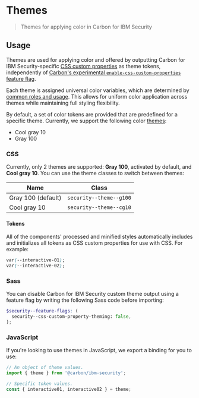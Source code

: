 # Themes

> Themes for applying color in Carbon for IBM Security

## Usage

Themes are used for applying color and offered by outputting Carbon for IBM Security-specific [CSS custom properties](https://developer.mozilla.org/en-US/docs/Web/CSS/--*) as theme tokens, independently of [Carbon's experimental `enable-css-custom-properties` feature flag](https://github.com/carbon-design-system/carbon/blob/main/packages/components/src/globals/scss/_feature-flags.scss).

Each theme is assigned universal color variables, which are determined by [common roles and usage](https://www.carbondesignsystem.com/guidelines/color/usage). This allows for uniform color application across themes while maintaining full styling flexibility.

By default, a set of color tokens are provided that are predefined for a specific theme. Currently, we support the following color [themes](themes.md):

- Cool gray 10
- Gray 100

### CSS

Currently, only 2 themes are supported: **Gray 100**, activated by default, and **Cool gray 10**. You can use the theme classes to switch between themes:

| Name               | Class                   |
| ------------------ | ----------------------- |
| Gray 100 (default) | `security--theme--g100` |
| Cool gray 10       | `security--theme--cg10` |

#### Tokens

All of the components' processed and minified styles automatically includes and initializes all tokens as CSS custom properties for use with CSS. For example:

```css
var(--interactive-01);
var(--interactive-02);
```

### Sass

You can disable Carbon for IBM Security custom theme output using a feature flag by writing the following Sass code before importing:

```scss
$security--feature-flags: (
  security--css-custom-property-theming: false,
);
```

### JavaScript

If you're looking to use themes in JavaScript, we export a binding for you to use:

```js
// An object of theme values.
import { theme } from '@carbon/ibm-security';

// Specific token values.
const { interactive01, interactive02 } = theme;
```
